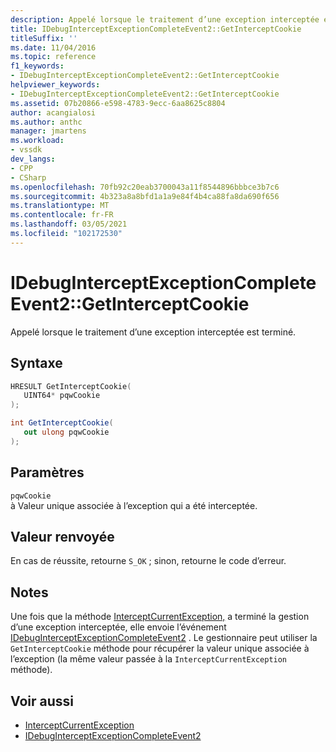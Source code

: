 ```yaml
---
description: Appelé lorsque le traitement d’une exception interceptée est terminé.
title: IDebugInterceptExceptionCompleteEvent2::GetInterceptCookie
titleSuffix: ''
ms.date: 11/04/2016
ms.topic: reference
f1_keywords:
- IDebugInterceptExceptionCompleteEvent2::GetInterceptCookie
helpviewer_keywords:
- IDebugInterceptExceptionCompleteEvent2::GetInterceptCookie
ms.assetid: 07b20866-e598-4783-9ecc-6aa8625c8804
author: acangialosi
ms.author: anthc
manager: jmartens
ms.workload:
- vssdk
dev_langs:
- CPP
- CSharp
ms.openlocfilehash: 70fb92c20eab3700043a11f8544896bbbce3b7c6
ms.sourcegitcommit: 4b323a8a8bfd1a1a9e84f4b4ca88fa8da690f656
ms.translationtype: MT
ms.contentlocale: fr-FR
ms.lasthandoff: 03/05/2021
ms.locfileid: "102172530"
---
```

# <a name="idebuginterceptexceptioncompleteevent2getinterceptcookie"></a>IDebugInterceptExceptionCompleteEvent2::GetInterceptCookie
Appelé lorsque le traitement d’une exception interceptée est terminé.

## <a name="syntax"></a>Syntaxe

```cpp
HRESULT GetInterceptCookie(
   UINT64* pqwCookie
);
```

```csharp
int GetInterceptCookie(
   out ulong pqwCookie
);
```

## <a name="parameters"></a>Paramètres
`pqwCookie`\
à Valeur unique associée à l’exception qui a été interceptée.

## <a name="return-value"></a>Valeur renvoyée
 En cas de réussite, retourne `S_OK` ; sinon, retourne le code d’erreur.

## <a name="remarks"></a>Notes
 Une fois que la méthode [InterceptCurrentException,](../../../extensibility/debugger/reference/idebugstackframe3-interceptcurrentexception.md) a terminé la gestion d’une exception interceptée, elle envoie l’événement [IDebugInterceptExceptionCompleteEvent2](../../../extensibility/debugger/reference/idebuginterceptexceptioncompleteevent2.md) . Le gestionnaire peut utiliser la `GetInterceptCookie` méthode pour récupérer la valeur unique associée à l’exception (la même valeur passée à la `InterceptCurrentException` méthode).

## <a name="see-also"></a>Voir aussi
- [InterceptCurrentException](../../../extensibility/debugger/reference/idebugstackframe3-interceptcurrentexception.md)
- [IDebugInterceptExceptionCompleteEvent2](../../../extensibility/debugger/reference/idebuginterceptexceptioncompleteevent2.md)

